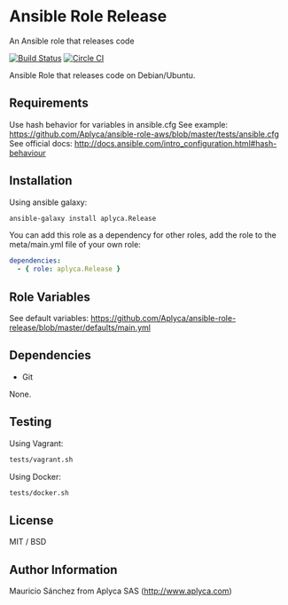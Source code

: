 Ansible Role Release
====================

An Ansible role that releases code

[![Build Status](https://travis-ci.org/Aplyca/ansible-role-release.svg?branch=master)](https://travis-ci.org/Aplyca/ansible-role-release)
[![Circle CI](https://circleci.com/gh/Aplyca/ansible-role-release.svg?style=svg)](https://circleci.com/gh/Aplyca/ansible-role-release)

Ansible Role that releases code on Debian/Ubuntu.

Requirements
------------

Use hash behavior for variables in ansible.cfg
See example: https://github.com/Aplyca/ansible-role-aws/blob/master/tests/ansible.cfg
See official docs: http://docs.ansible.com/intro_configuration.html#hash-behaviour

Installation
------------

Using ansible galaxy:
```bash
ansible-galaxy install aplyca.Release
```
You can add this role as a dependency for other roles, add the role to the meta/main.yml file of your own role:
```yaml
dependencies:
  - { role: aplyca.Release }
```

Role Variables
--------------
See default variables: https://github.com/Aplyca/ansible-role-release/blob/master/defaults/main.yml

Dependencies
------------

- Git

None.

Testing
-------
Using Vagrant:

```bash
tests/vagrant.sh
```

Using Docker:

```bash
tests/docker.sh
```

License
-------

MIT / BSD

Author Information
------------------

Mauricio Sánchez from Aplyca SAS (http://www.aplyca.com)
